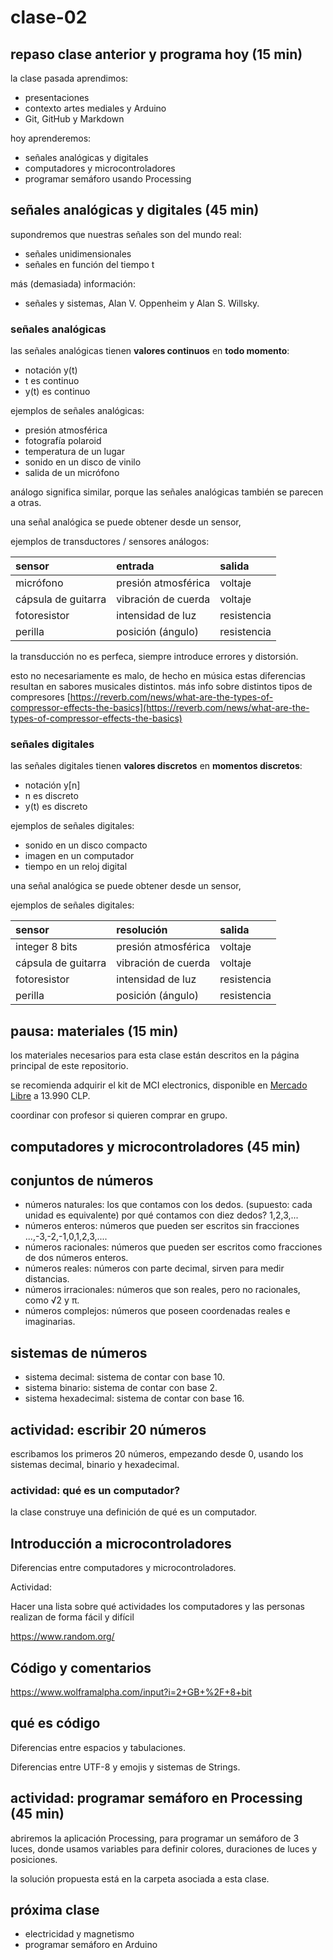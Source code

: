 # clase-02

## repaso clase anterior y programa hoy (15 min)

la clase pasada aprendimos:

* presentaciones
* contexto artes mediales y Arduino
* Git, GitHub y Markdown

hoy aprenderemos:

* señales analógicas y digitales
* computadores y microcontroladores
* programar semáforo usando Processing

## señales analógicas y digitales (45 min)

supondremos que nuestras señales son del mundo real:

* señales unidimensionales
* señales en función del tiempo t

más (demasiada) información:

* señales y sistemas, Alan V. Oppenheim y Alan S. Willsky.

### señales analógicas

las señales analógicas tienen **valores continuos** en **todo momento**:

* notación y(t)
* t es continuo
* y(t) es continuo

ejemplos de señales analógicas:

* presión atmosférica
* fotografía polaroid
* temperatura de un lugar
* sonido en un disco de vinilo
* salida de un micrófono

análogo significa similar, porque las señales analógicas también se parecen a otras.

una señal analógica se puede obtener desde un sensor,

ejemplos de transductores / sensores análogos:

| sensor              | entrada             | salida      |
| :------------------ | :------------------ | :---------- |
| micrófono           | presión atmosférica | voltaje     |
| cápsula de guitarra | vibración de cuerda | voltaje     |
| fotoresistor        | intensidad de luz   | resistencia |
| perilla             | posición (ángulo)   | resistencia |

la transducción no es perfeca, siempre introduce errores y distorsión.

esto no necesariamente es malo, de hecho en música estas diferencias resultan en sabores musicales distintos. más info sobre distintos tipos de compresores [https://reverb.com/news/what-are-the-types-of-compressor-effects-the-basics](https://reverb.com/news/what-are-the-types-of-compressor-effects-the-basics)

### señales digitales

las señales digitales tienen **valores discretos** en **momentos discretos**:

* notación y[n]
* n es discreto
* y(t) es discreto

ejemplos de señales digitales:

* sonido en un disco compacto
* imagen en un computador
* tiempo en un reloj digital

una señal analógica se puede obtener desde un sensor,

ejemplos de señales digitales:

| sensor              | resolución          | salida      |
| :------------------ | :------------------ | :---------- |
| integer 8 bits      | presión atmosférica | voltaje     |
| cápsula de guitarra | vibración de cuerda | voltaje     |
| fotoresistor        | intensidad de luz   | resistencia |
| perilla             | posición (ángulo)   | resistencia |

## pausa: materiales (15 min)

los materiales necesarios para esta clase están descritos en la página principal de este repositorio.

se recomienda adquirir el kit de MCI electronics, disponible en [Mercado Libre](https://articulo.mercadolibre.cl/MLC-972588441-kit-iniciacion-basico-oem-compatible-con-arduino-_JM) a 13.990 CLP.

coordinar con profesor si quieren comprar en grupo.

## computadores y microcontroladores (45 min)

## conjuntos de números

* números naturales: los que contamos con los dedos. (supuesto: cada unidad es equivalente) por qué contamos con diez dedos? 1,2,3,...
* números enteros: números que pueden ser escritos sin fracciones ...,-3,-2,-1,0,1,2,3,....
* números racionales: números que pueden ser escritos como fracciones de dos números enteros.
* números reales: números con parte decimal, sirven para medir distancias.
* números irracionales: números que son reales, pero no racionales, como √2 y π.
* números complejos: números que poseen coordenadas reales e imaginarias.

## sistemas de números

* sistema decimal: sistema de contar con base 10.
* sistema binario: sistema de contar con base 2.
* sistema hexadecimal: sistema de contar con base 16.

## actividad: escribir 20 números

escribamos los primeros 20 números, empezando desde 0, usando los sistemas decimal, binario y hexadecimal.

### actividad: qué es un computador?

la clase construye una definición de qué es un computador.


## Introducción a microcontroladores

Diferencias entre computadores y microcontroladores.

Actividad: 

Hacer una lista sobre qué actividades los computadores y las personas
realizan de forma fácil y difícil

https://www.random.org/

## Código y comentarios

https://www.wolframalpha.com/input?i=2+GB+%2F+8+bit

## qué es código


Diferencias entre espacios y tabulaciones.

Diferencias entre UTF-8 y emojis y sistemas de Strings.

## actividad: programar semáforo en Processing (45 min)

abriremos la aplicación Processing, para programar un semáforo de 3 luces,
donde usamos variables para definir colores, duraciones de luces y posiciones.

la solución propuesta está en la carpeta asociada a esta clase.

## próxima clase

* electricidad y magnetismo
* programar semáforo en Arduino


